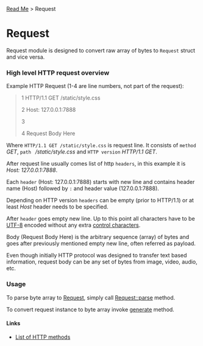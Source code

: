 [Read Me](README.md) > Request 

# Request 

Request module is designed to convert raw array of bytes to `Request` struct and vice versa.

### High level HTTP request overview
Example HTTP Request (1-4 are line numbers, not part of the request):
>1 HTTP/1.1 GET /static/style.css  
> 
>2 Host: 127.0.0.1:7888
> 
>3 
> 
>4 Request Body Here

Where `HTTP/1.1 GET /static/style.css` is request line. It consists of `method` _GET_, `path ` _/static/style.css_ and `HTTP version` _HTTP/1.1 GET_.

After request line usually comes list of http `headers`, in this example it is _Host: 127.0.0.1:7888_. 

Each `header` (Host: 127.0.0.1:7888) starts with new line and contains header name (Host) followed by `:` and header value (127.0.0.1:7888).

Depending on HTTP version `headers` can be empty (prior to HTTP/1.1) or at least _Host_ header needs to be specified.

After `header` goes empty new line. Up to this point all characters have to be [UTF-8](https://en.wikipedia.org/wiki/UTF-8) encoded without any extra [control characters](https://en.wikipedia.org/wiki/Control_character). 

Body (Request Body Here) is the arbitrary sequence (array) of bytes and goes after previously mentioned empty new line, often referred as payload. 

Even though initially HTTP protocol was designed to transfer text based information, request body can be any set of bytes from image, video, audio, etc.

### Usage
To parse byte array to [Request](https://github.com/bohdaq/rust-web-server/blob/main/src/request/mod.rs#L16), simply call [Request::parse](https://github.com/bohdaq/rust-web-server/blob/main/src/request/example/mod.rs#L19) method.

To convert request instance to byte array invoke [generate](https://github.com/bohdaq/rust-web-server/blob/main/src/request/example/mod.rs#L82) method.

#### Links
- [List of HTTP methods](https://github.com/bohdaq/rust-web-server/blob/main/src/request/mod.rs#L37)

